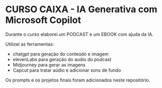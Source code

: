 # CURSO CAIXA - IA Generativa com Microsoft Copilot

Durante o curso elaborei um PODCAST e um EBOOK com ajuda da IA.

Utilizei as ferramentas:
- chatgpt para geração do conteúdo e imagem
- elevenLabs para geração do audio do podcast
- Midjourney para gerar as imagens
- Capcut para tratar aúdio e adicionar sons de fundo

Os prompts e os projetos finais foram adicionados neste repositório.
